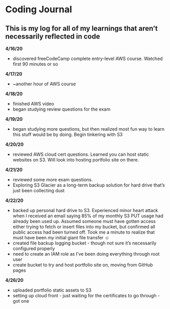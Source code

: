 # Coding Journal
## This is my log for all of my learnings that aren’t necessarily reflected in code
__4/16/20__
* discovered freeCodeCamp complete entry-level AWS course. Watched first 90 minutes or so

__4/17/20__
* ~another hour of AWS course

__4/18/20__
* finished AWS video
* began studying review questions for the exam

__4/19/20__
* began studying more questions, but then realized most fun way to learn this stuff would be by doing. Begin tinkering with S3

__4/20/20__
* reviewed AWS cloud cert questions. Learned you can host static websites on S3. Will look into hosting portfolio site on there.

__4/21/20__
* reviewed some more exam questions. 
* Exploring S3 Glacier as a long-term backup solution for hard drive that’s just been collecting dust

__4/22/20__
* backed up personal hard drive to S3. Experienced minor heart attack when I received an email saying 85% of my monthly S3 PUT usage had already been used up. Assumed someone must have gotten access either trying to fetch or insert files into my bucket, but confirmed all public access had been turned off. Took me a minute to realize that must have been *my* initial giant file transfer ☺️
* created file backup logging bucket - though not sure it’s necessarily configured properly
* need to create an IAM role as I’ve been doing everything through root user
* create bucket to try and host portfolio site on, moving from GitHub pages

__4/26/20__
* uploaded portfolio static assets to S3
* setting up cloud front - just waiting for the certificates to go through - got one
